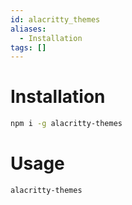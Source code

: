```yaml
---
id: alacritty_themes
aliases:
  - Installation
tags: []
---
```


# Installation

```bash
npm i -g alacritty-themes
```

# Usage

```bash
alacritty-themes
```
